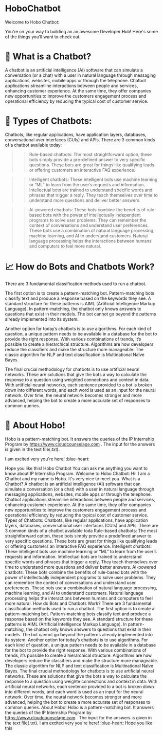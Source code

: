 # HoboChatbot
Welcome to Hobo Chatbot:

You're on your way to building an an awesome Developer Hub! Here's some of the things you'll want to check out.

# 📝 What is a Chatbot?

A chatbot is an artificial intelligence (AI) software that can simulate a conversation (or a chat) with a user in natural language through messaging applications, websites, mobile apps or through the telephone.
Chatbot applications streamline interactions between people and services, enhancing customer experience. At the same time, they offer companies new opportunities to improve the customers engagement process and operational efficiency by reducing the typical cost of customer service.

# 🚦 Types of Chatbots:

Chatbots, like regular applications, have application layers, databases, conversational user interfaces (CUIs) and APIs. There are 3 common kinds of a chatbot available today:

>> Rule-based chatbots: The most straightforward option, these bots simply provide a pre-defined answer to very specific questions. These bots are great for things like qualifying leads or offering customers an interactive FAQ experience.

>> Intelligent chatbots: These intelligent bots use machine learning or “ML” to learn from the user’s requests and information. Intellectual bots are trained to understand specific words and phrases that trigger a reply. They teach themselves over time to understand more questions and deliver better answers.

>> AI-powered chatbots: These bots combine the benefits of rule-based bots with the power of intellectually independent programs to solve user problems. They can remember the context of conversations and understand user preferences. These bots use a combination of natural language processing, machine learning, and AI to understand customers. Natural language processing helps the interactions between humans and computers to feel more natural.

# 📈 How do Bots and Chatbots Work?

There are 3 fundamental classification methods used to run a chatbot.

The first option is to create a pattern-matching bot. Pattern-matching bots classify text and produce a response based on the keywords they see. A standard structure for these patterns is AIML (Artificial Intelligence Markup Language). In pattern-matching, the chatbot only knows answers to questions that exist in their models. The bot cannot go beyond the patterns already implemented into its system.

Another option for today’s chatbots is to use algorithms. For each kind of question, a unique pattern needs to be available in a database for the bot to provide the right response. With various combinations of trends, it’s possible to create a hierarchical structure. Algorithms are how developers reduce the classifiers and make the structure more manageable. The classic algorithm for NLP and text classification is Multinational Naïve Bayes.

The final crucial methodology for chatbots is to use artificial neural networks. These are solutions that give the bots a way to calculate the response to a question using weighted connections and context in data. With artificial neural networks, each sentence provided to a bot is broken down into different words, and each word is used as an input for the neural network. Over time, the neural network becomes stronger and more advanced, helping the bot to create a more accurate set of responses to common queries.

# 💬 About Hobo!

Hobo is a pattern-matching bot. It answers the queries of the IP Internship Program by https://www.cloudcounselage.com . The input for the answers is given in the text file(.txt).

I am excited very you're here! :blue-heart:

Hope you like this!
Hobo Chatbot
You can ask me anything you want to know about IP Internship Program.
Welcome to Hobo Chatbot:
Hi! I am a Chatbot and my name is Hobo. It's very nice to meet you.
 What is a Chatbot?
A chatbot is an artificial intelligence (AI) software that can simulate a conversation (or a
chat) with a user in natural language through messaging applications, websites, mobile
apps or through the telephone. Chatbot applications streamline interactions between
people and services, enhancing customer experience. At the same time, they offer
companies new opportunities to improve the customers engagement process and
operational efficiency by reducing the typical cost of customer service.
 Types of Chatbots:
Chatbots, like regular applications, have application layers, databases, conversational user
interfaces (CUIs) and APIs. There are 3 common kinds of a chatbot available toda
Rule-based chatbots: The most straightforward option, these bots simply provide a predefined answer to very specific questions. These bots are great for things like
qualifying leads or offering customers an interactive FAQ experience.
Intelligent chatbots: These intelligent bots use machine learning or “ML” to learn from
the user’s requests and information. Intellectual bots are trained to understand specific
words and phrases that trigger a reply. They teach themselves over time to understand
more questions and deliver better answers.
AI-powered chatbots: These bots combine the benefits of rule-based bots with the
power of intellectually independent programs to solve user problems. They can
remember the context of conversations and understand user preferences. These bots
use a combination of natural language processing, machine learning, and AI to
understand customers. Natural language processing helps the interactions between
humans and computers to feel more natural.
 How do Bots and Chatbots Work?
There are 3 fundamental classification methods used to run a chatbot.
The first option is to create a pattern-matching bot. Pattern-matching bots classify text and
produce a response based on the keywords they see. A standard structure for these
patterns is AIML (Artificial Intelligence Markup Language). In pattern-matching, the chatbot
only knows answers to questions that exist in their models. The bot cannot go beyond the
patterns already implemented into its system.
Another option for today’s chatbots is to use algorithms. For each kind of question, a
unique pattern needs to be available in a database for the bot to provide the right response.
With various combinations of trends, it’s possible to create a hierarchical structure.
Algorithms are how developers reduce the classifiers and make the structure more
manageable. The classic algorithm for NLP and text classification is Multinational Naïve
Bayes.
The final crucial methodology for chatbots is to use artificial neural networks. These are
solutions that give the bots a way to calculate the response to a question using weighte
connections and context in data. With artificial neural networks, each sentence provided to
a bot is broken down into different words, and each word is used as an input for the neural
network. Over time, the neural network becomes stronger and more advanced, helping the
bot to create a more accurate set of responses to common queries.
 About Hobo!
Hobo is a pattern-matching bot. It answers the queries of the IP Internship Program by
https://www.cloudcounselage.com . The input for the answers is given in the text file(.txt).
I am excited very you're here! :blue-heart:
Hope you like this
